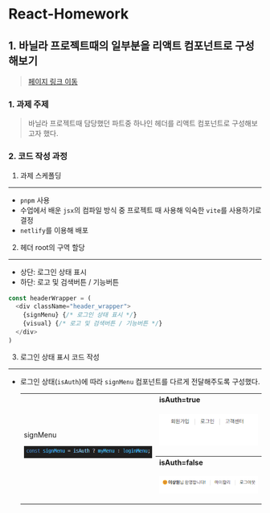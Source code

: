 # React-Homework

## 1. 바닐라 프로젝트때의 일부분을 리액트 컴포넌트로 구성해보기
> [페이지 링크 이동](https://react-sang01.netlify.app/)


### 1. 과제 주제
> 바닐라 프로젝트때 담당했던 파트중 하나인 헤더를 리액트 컴포넌트로 구성해보고자 했다.

### 2. 코드 작성 과정

1) 과제 스케폴딩
---
- `pnpm` 사용
- 수업에서 배운 `jsx`의 컴파일 방식 중 프로젝트 때 사용해 익숙한 `vite`를 사용하기로 결정
- `netlify`를 이용해 배포

2) 헤더 root의 구역 할당
---
- 상단: 로그인 상태 표시
- 하단: 로고 및 검색버튼 / 기능버튼
```js
const headerWrapper = (
  <div className="header_wrapper">
    {signMenu} {/* 로그인 상태 표시 */}
    {visual} {/* 로고 및 검색버튼 / 기능버튼 */}
  </div>
)
```

3) 로그인 상태 표시 코드 작성
---
- 로그인 상태(`isAuth`)에 따라 `signMenu` 컴포넌트를 다르게 전달해주도록 구성했다.<br />

  <table>
  <tr>
    <td rowspan="4">
      signMenu<br />
![signmenu](./screenshots/signMenu.png)
    </td>
    <th>isAuth=true</th>
  </tr>
  <td>
    
![auth_false](./screenshots/isAuth-false.png)
  </td>
  <tr>
    <th>isAuth=false</th>
  </tr>
    <td>
      
![auth_true](./screenshots/isAuth-true.png)
    </td>  
  </table>
  
